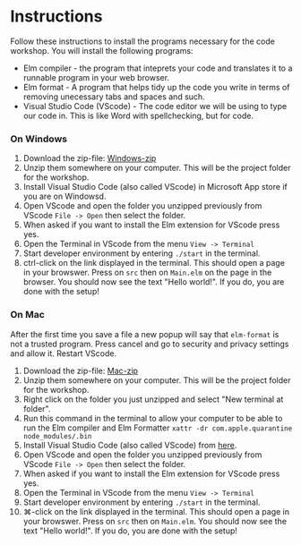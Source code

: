 # Instructions

Follow these instructions to install the programs necessary for the code workshop. You will install the following programs:

- Elm compiler - the program that inteprets your code and translates it to a runnable program in your web browser.
- Elm format - A program that helps tidy up the code you write in terms of removing unecessary tabs and spaces and such.
- Visual Studio Code (VScode) - The code editor we will be using to type our code in. This is like Word with spellchecking, but for code.

### On Windows

1. Download the zip-file: [Windows-zip](https://github.com/Mousaka/elm-verkstad/raw/main/elm-workshop-windows.zip)
2. Unzip them somewhere on your computer. This will be the project folder for the workshop.
3. Install Visual Studio Code (also called VScode) in Microsoft App store if you are on Windowsd.
4. Open VScode and open the folder you unzipped previously from VScode `File -> Open` then select the folder.
5. When asked if you want to install the Elm extension for VScode press yes.
6. Open the Terminal in VScode from the menu `View -> Terminal`
7. Start developer environment by entering `./start` in the terminal.
8. ctrl-click on the link displayed in the terminal. This should open a page in your browswer. Press on `src` then on `Main.elm` on the page in the browser. You should now see the text "Hello world!". If you do, you are done with the setup!

### On Mac

After the first time you save a file a new popup will say that `elm-format` is not a trusted program. Press cancel and go to security and privacy settings and allow it. Restart VScode.

1. Download the zip-file: [Mac-zip](https://github.com/Mousaka/elm-verkstad/raw/main/elm-workshop-macos.zip)
2. Unzip them somewhere on your computer. This will be the project folder for the workshop.
3. Right click on the folder you just unzipped and select "New terminal at folder".
4. Run this command in the terminal to allow your computer to be able to run the Elm compiler and Elm Formatter `xattr -dr com.apple.quarantine node_modules/.bin`
5. Install Visual Studio Code (also called VScode) from [here](https://code.visualstudio.com/download).
6. Open VScode and open the folder you unzipped previously from VScode `File -> Open` then select the folder.
7. When asked if you want to install the Elm extension for VScode press yes.
8. Open the Terminal in VScode from the menu `View -> Terminal`
9. Start developer environment by entering `./start` in the terminal.
10. ⌘-click on the link displayed in the terminal. This should open a page in your browswer. Press on `src` then on `Main.elm`. You should now see the text "Hello world!". If you do, you are done with the setup!
